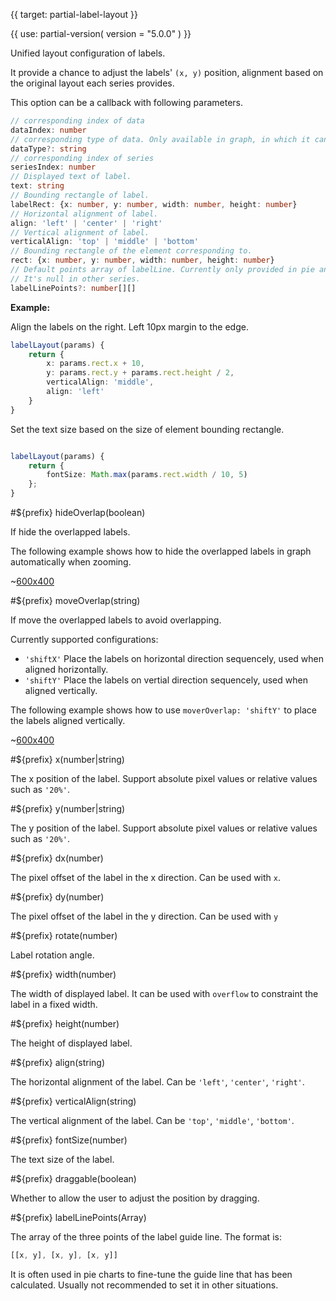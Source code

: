 
{{ target: partial-label-layout }}

{{ use: partial-version(
    version = "5.0.0"
) }}

Unified layout configuration of labels.

It provide a chance to adjust the labels' `(x, y)` position, alignment based on the original layout each series provides.

This option can be a callback with following parameters.

```ts
// corresponding index of data
dataIndex: number
// corresponding type of data. Only available in graph, in which it can be 'node' or 'edge'
dataType?: string
// corresponding index of series
seriesIndex: number
// Displayed text of label.
text: string
// Bounding rectangle of label.
labelRect: {x: number, y: number, width: number, height: number}
// Horizontal alignment of label.
align: 'left' | 'center' | 'right'
// Vertical alignment of label.
verticalAlign: 'top' | 'middle' | 'bottom'
// Bounding rectangle of the element corresponding to.
rect: {x: number, y: number, width: number, height: number}
// Default points array of labelLine. Currently only provided in pie and funnel series.
// It's null in other series.
labelLinePoints?: number[][]
```

**Example:**

Align the labels on the right. Left 10px margin to the edge.

```ts
labelLayout(params) {
    return {
        x: params.rect.x + 10,
        y: params.rect.y + params.rect.height / 2,
        verticalAlign: 'middle',
        align: 'left'
    }
}
```

Set the text size based on the size of element bounding rectangle.

```ts

labelLayout(params) {
    return {
        fontSize: Math.max(params.rect.width / 10, 5)
    };
}
```

#${prefix} hideOverlap(boolean)

If hide the overlapped labels.

The following example shows how to hide the overlapped labels in graph automatically when zooming.

~[600x400](${galleryViewPath}graph-label-overlap&edit=1&reset=1)

#${prefix} moveOverlap(string)

If move the overlapped labels to avoid overlapping.

Currently supported configurations:

+ `'shiftX'` Place the labels on horizontal direction sequencely, used when aligned horizontally.
+ `'shiftY'` Place the labels on vertial direction sequencely, used when aligned vertically.

The following example shows how to use `moverOverlap: 'shiftY'` to place the labels aligned vertically.

~[600x400](${galleryViewPath}scatter-label-align-right&edit=1&reset=1)

#${prefix} x(number|string)

The x position of the label. Support absolute pixel values ​​or relative values ​​such as `'20%'`.

#${prefix} y(number|string)

The y position of the label. Support absolute pixel values ​​or relative values ​​such as `'20%'`.

#${prefix} dx(number)

The pixel offset of the label in the x direction. Can be used with `x`.

#${prefix} dy(number)

The pixel offset of the label in the y direction. Can be used with `y`

#${prefix} rotate(number)

Label rotation angle.

#${prefix} width(number)

The width of displayed label. It can be used with `overflow` to constraint the label in a fixed width.

#${prefix} height(number)

The height of displayed label.

#${prefix} align(string)

The horizontal alignment of the label. Can be `'left'`, `'center'`, `'right'`.

#${prefix} verticalAlign(string)

The vertical alignment of the label. Can be `'top'`, `'middle'`, `'bottom'`.

#${prefix} fontSize(number)

The text size of the label.

#${prefix} draggable(boolean)

Whether to allow the user to adjust the position by dragging.

#${prefix} labelLinePoints(Array)

The array of the three points of the label guide line. The format is:

```ts
[[x, y], [x, y], [x, y]]
```

It is often used in pie charts to fine-tune the guide line that has been calculated. Usually not recommended to set it in other situations.

